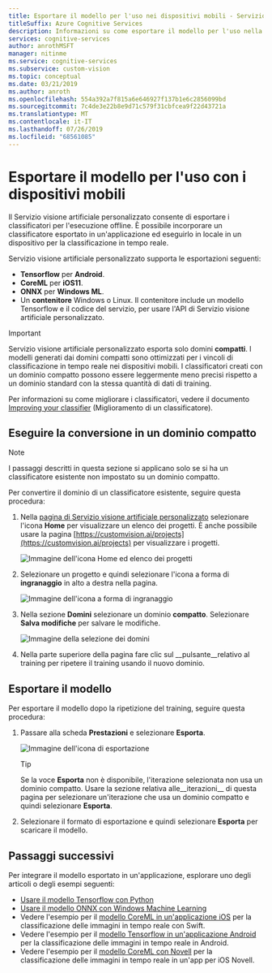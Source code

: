 ```yaml
---
title: Esportare il modello per l'uso nei dispositivi mobili - Servizio visione artificiale personalizzato
titleSuffix: Azure Cognitive Services
description: Informazioni su come esportare il modello per l'uso nella creazione di applicazioni per dispositivi mobili.
services: cognitive-services
author: anrothMSFT
manager: nitinme
ms.service: cognitive-services
ms.subservice: custom-vision
ms.topic: conceptual
ms.date: 03/21/2019
ms.author: anroth
ms.openlocfilehash: 554a392a7f815a6e646927f137b1e6c2856099bd
ms.sourcegitcommit: 7c4de3e22b8e9d71c579f31cbfcea9f22d43721a
ms.translationtype: MT
ms.contentlocale: it-IT
ms.lasthandoff: 07/26/2019
ms.locfileid: "68561085"
---
```

# <a name="export-your-model-for-use-with-mobile-devices"></a>Esportare il modello per l'uso con i dispositivi mobili

Il Servizio visione artificiale personalizzato consente di esportare i classificatori per l'esecuzione offline. È possibile incorporare un classificatore esportato in un'applicazione ed eseguirlo in locale in un dispositivo per la classificazione in tempo reale.

Servizio visione artificiale personalizzato supporta le esportazioni seguenti:

* __Tensorflow__ per __Android__.
* __CoreML__ per __iOS11__.
* __ONNX__ per __Windows ML__.
* Un __contenitore__ Windows o Linux. Il contenitore include un modello Tensorflow e il codice del servizio, per usare l'API di Servizio visione artificiale personalizzato. 

> [!IMPORTANT]
> Servizio visione artificiale personalizzato esporta solo domini __compatti__. I modelli generati dai domini compatti sono ottimizzati per i vincoli di classificazione in tempo reale nei dispositivi mobili. I classificatori creati con un dominio compatto possono essere leggermente meno precisi rispetto a un dominio standard con la stessa quantità di dati di training.
>
> Per informazioni su come migliorare i classificatori, vedere il documento [Improving your classifier](getting-started-improving-your-classifier.md) (Miglioramento di un classificatore).

## <a name="convert-to-a-compact-domain"></a>Eseguire la conversione in un dominio compatto

> [!NOTE]
> I passaggi descritti in questa sezione si applicano solo se si ha un classificatore esistente non impostato su un dominio compatto.

Per convertire il dominio di un classificatore esistente, seguire questa procedura:

1. Nella [pagina di Servizio visione artificiale personalizzato](https://customvision.ai) selezionare l'icona __Home__ per visualizzare un elenco dei progetti. È anche possibile usare la pagina [https://customvision.ai/projects](https://customvision.ai/projects) per visualizzare i progetti.

    ![Immagine dell'icona Home ed elenco dei progetti](./media/export-your-model/projects-list.png)

2. Selezionare un progetto e quindi selezionare l'icona a forma di __ingranaggio__ in alto a destra nella pagina.

    ![Immagine dell'icona a forma di ingranaggio](./media/export-your-model/gear-icon.png)

3. Nella sezione __Domini__ selezionare un dominio __compatto__. Selezionare __Salva modifiche__ per salvare le modifiche.

    ![Immagine della selezione dei domini](./media/export-your-model/domains.png)

4. Nella parte superiore della pagina fare clic sul __pulsante__relativo al training per ripetere il training usando il nuovo dominio.

## <a name="export-your-model"></a>Esportare il modello

Per esportare il modello dopo la ripetizione del training, seguire questa procedura:

1. Passare alla scheda **Prestazioni** e selezionare __Esporta__. 

    ![Immagine dell'icona di esportazione](./media/export-your-model/export.png)

    > [!TIP]
    > Se la voce __Esporta__ non è disponibile, l'iterazione selezionata non usa un dominio compatto. Usare la sezione relativa alle__iterazioni__ di questa pagina per selezionare un'iterazione che usa un dominio compatto e quindi selezionare __Esporta__.

2. Selezionare il formato di esportazione e quindi selezionare __Esporta__ per scaricare il modello.

## <a name="next-steps"></a>Passaggi successivi

Per integrare il modello esportato in un'applicazione, esplorare uno degli articoli o degli esempi seguenti:

* [Usare il modello Tensorflow con Python](export-model-python.md)
* [Usare il modello ONNX con Windows Machine Learning](custom-vision-onnx-windows-ml.md)
* Vedere l'esempio per il [modello CoreML in un'applicazione iOS](https://go.microsoft.com/fwlink/?linkid=857726) per la classificazione delle immagini in tempo reale con Swift.
* Vedere l'esempio per il [modello Tensorflow in un'applicazione Android](https://github.com/Azure-Samples/cognitive-services-android-customvision-sample) per la classificazione delle immagini in tempo reale in Android.
* Vedere l'esempio per il [modello CoreML con Novell](https://github.com/xamarin/ios-samples/tree/master/ios11/CoreMLAzureModel) per la classificazione delle immagini in tempo reale in un'app per iOS Novell.
